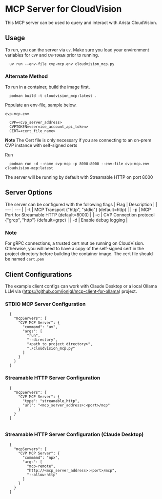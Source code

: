# MCP Server for CloudVision

This MCP server can be used to query and interact with Arista CloudVision.

## Usage

To run, you can the server via `uv`. Make sure you load your environment variables for `CVP` and `CVPTOKEN` prior to running.

```
  uv run --env-file cvp-mcp.env cloudvision_mcp.py
```

### Alternate Method

To run in a container, build the image first.
```
  podman build -t cloudvision_mcp:latest .
```

Populate an env-file, sample below.

`cvp-mcp.env`
```
  CVP=<cvp_server_address>
  CVPTOKEN=<service_account_api_token>
  CERT=<cert_file_name>
```
**Note** The Cert file is only necessary if you are connecting to an on-prem CVP instance with self-signed certs

Run
```
  podman run -d --name cvp-mcp -p 8000:8000 --env-file cvp-mcp.env cloudvision-mcp:latest
```

The server will be running by default with Streamable HTTP on port 8000

## Server Options

The server can be configured with the following flags
| Flag | Description |
| --- | --- |
| -t | MCP Transport {"http", "stdio"} (default=http) |
| -p | MCP Port for Streamable HTTP (default=8000) |
| -c | CVP Connection protocol {"grcp", "http"} (default=grpc) |
| -d | Enable debug logging |

### **Note**

For gRPC connections, a trusted cert mut be running on CloudVision. Otherwise, you will need to have a copy of the self-signed cert in the project directory before building the container image. The cert file should be named `cert.pem`

## Client Configurations

The example client configs can work with Claude Desktop or a local Ollama LLM via (https://github.com/jonigl/mcp-client-for-ollama) project.

### STDIO MCP Server Configuration
```
  {
    "mcpServers": {
      "CVP MCP Server": {
        "command": "uv",
        "args": [
          "run",
          "--directory",
          "<path_to_project_directory>",
          "./cloudvision_mcp.py"
        ]
      }
    }
  }
```

### Streamable HTTP Server Configuration
```
  {
    "mcpServers": {
      "CVP MCP Server": {
        "type": "streamable_http",
        "url": "<mcp_server_address>:<port>/mcp"
      }
    }
  }
  
```

### Streamable HTTP Server Configuration (Claude Desktop)
```
  {
    "mcpServers": {
      "CVP MCP Server": {
        "command": "npx",
        "args": [
          "mcp-remote",
          "http://<mcp_server_address>:<port>/mcp",
          "--allow-http"
        ]
      }
    }
  }
  
```
